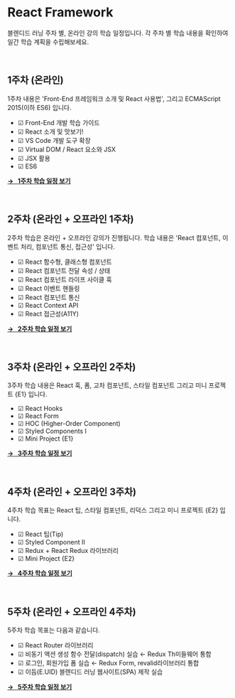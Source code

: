 # React Framework 

블렌디드 러닝 주차 별, 온라인 강의 학습 일정입니다.
각 주차 별 학습 내용을 확인하여 일간 학습 계획을 수립해보세요.

<br>

## 1주차 (온라인)

1주차 내용은 'Front-End 프레임워크 소개 및 React 사용법', 
그리고 ECMAScript 2015(이하 ES6) 입니다.

- ☑︎ Front-End 개발 학습 가이드
- ☑︎ React 소개 및 맛보기!
- ☑︎ VS Code 개발 도구 확장
- ☑︎ Virtual DOM / React 요소와 JSX
- ☑︎ JSX 활용
- ☑︎ ES6

**[→ &nbsp; 1주차 학습 일정 보기](./WEEK01.md)**

<br>

## 2주차 (온라인 + 오프라인 1주차)

2주차 학습은 온라인 + 오프라인 강의가 진행됩니다.
학습 내용은 'React 컴포넌트, 이벤트 처리, 컴포넌트 통신, 접근성' 입니다.

- ☑︎ React 함수형, 클래스형 컴포넌트
- ☑︎ React 컴포넌트 전달 속성 / 상태
- ☑︎ React 컴포넌트 라이프 사이클 훅
- ☑︎ React 이벤트 핸들링
- ☑︎ React 컴포넌트 통신
- ☑︎ React Context API
- ☑︎ React 접근성(A11Y)

**[→ &nbsp; 2주차 학습 일정 보기](./WEEK02.md)**

<br>

## 3주차 (온라인 + 오프라인 2주차)

3주차 학습 내용은 React 훅, 폼, 고차 컴포넌트, 스타일 컴포넌트 그리고 미니 프로젝트 {E1} 입니다.

- ☑︎ React Hooks
- ☑︎ React Form
- ☑︎ HOC (Higher-Order Component)
- ☑︎ Styled Components I
- ☑︎ Mini Project {E1}

**[→ &nbsp; 3주차 학습 일정 보기](./WEEK03.md)**

<br>

## 4주차 (온라인 + 오프라인 3주차)

4주차 학습 목표는 React 팁, 스타일 컴포넌트, 리덕스 그리고 미니 프로젝트 {E2} 입니다. 

- ☑︎ React 팁(Tip)
- ☑︎ Styled Component II
- ☑︎ Redux + React Redux 라이브러리
- ☑︎ Mini Project {E2}

**[→ &nbsp; 4주차 학습 일정 보기](./WEEK04.md)**

<br>

## 5주차 (온라인 + 오프라인 4주차)

5주차 학습 목표는 다음과 같습니다.

- ☑︎ React Router 라이브러리
- ☑︎ 비동기 액션 생성 함수 전달(dispatch) 실습 ← Redux Th미들웨어 통합
- ☑︎ 로그인, 회원가입 폼 실습 ← Redux Form, revalid라이브러리 통합
- ☑︎ 이듬(E.UID) 블렌디드 러닝 웹사이트(SPA) 제작 실습

**[→ &nbsp; 5주차 학습 일정 보기](./WEEK05.md)**